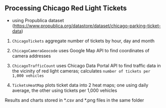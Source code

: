 ## Processing Chicago Red Light Tickets
* using Propublica dataset (https://www.propublica.org/datastore/dataset/chicago-parking-ticket-data)

1) `ChicagoTickets` aggregate number of tickets by hour, day and month

2) `ChicagoCameraGeocode` uses Google Map API to find coordinates of camera addresses

3) `ChicagoTrafficCount` uses Chicago Data Portal API to find traffic data in the vicinity of red light cameras; calculates `number of tickets per 1,000 vehicles`

4) `TicketsHeatMap` plots ticket data into 2 heat maps; one using daily average, the other using tickets per 1,000 vehicles

Results and charts stored in *.csv and *.png files in the same folder